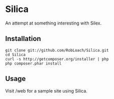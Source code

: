 Silica
======

An attempt at something interesting with Silex.


Installation
------------

    git clone git://github.com/RobLoach/Silica.git
    cd Silica
    curl -s http://getcomposer.org/installer | php
    php composer.phar install


Usage
-----

Visit /web for a sample site using Silica.

